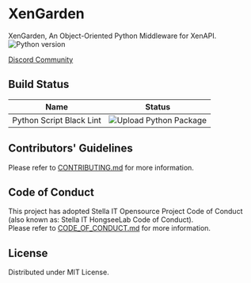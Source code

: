 # XenGarden
XenGarden, An Object-Oriented Python Middleware for XenAPI. 
![Python version](https://img.shields.io/pypi/pyversions/XenGarden)  

[Discord Community](https://opensource.stella-it.com/discord/)     
  
## Build Status
| Name                      | Status                                                                                                         |
|---------------------------|----------------------------------------------------------------------------------------------------------------|
| Python Script Black Lint  | ![Upload Python Package](https://github.com/Stella-IT/XenGarden/workflows/Upload%20Python%20Package/badge.svg) |
  
## Contributors' Guidelines
Please refer to [CONTRIBUTING.md](CONTRIBUTING.md) for more information.  

## Code of Conduct
This project has adopted Stella IT Opensource Project Code of Conduct (also known as: Stella IT HongseeLab Code of Conduct).  
Please refer to [CODE_OF_CONDUCT.md](CODE_OF_CONDUCT.md) for more information.  

## License
Distributed under MIT License.  
